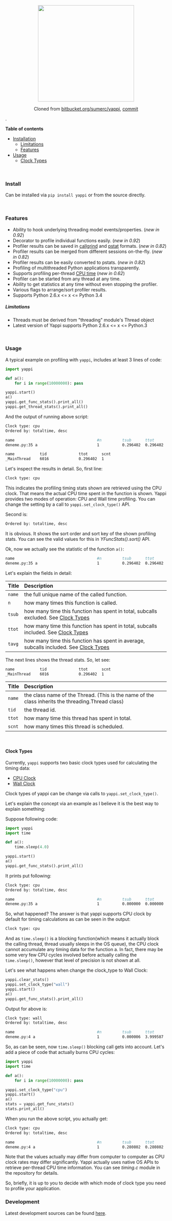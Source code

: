 <p align=center><img width=300 src=https://user-images.githubusercontent.com/2152766/44388275-9fe5b200-a51f-11e8-80b0-a9a1c2f7174d.png></p>

<p align=center>Cloned from <a href=https://bitbucket.org/sumerc/yappi>bitbucket.org/sumerc/yappi</a>, <a href=https://bitbucket.org/sumerc/yappi/commits/bf48b53eb3ce51a21e58b5223f10b19e1c3351c9?at=default>commit</a></p>.

**Table of contents**

- [Installation](#installation)
  - [Limitations](#limitations)
  - [Features](#features)
- [Usage](#usage)
  - [Clock Types](#clock-types)

<br>

### Install

Can be installed via `pip install yappi` or from the source directly.

<br>

### Features

- Ability to hook underlying threading model events/properties. (*new in 0.92*)
- Decorator to profile individual functions easily. (*new in 0.92*)
- Profiler results can be saved in [callgrind][] and [pstat][] formats. (*new in 0.82*) 
- Profiler results can be merged from different sessions on-the-fly. (*new in 0.82*)
- Profiler results can be easily converted to pstats. (*new in 0.82*) 
- Profiling of multithreaded Python applications transparently. 
- Supports profiling per-thread [CPU time][] (*new in 0.62*)
- Profiler can be started from any thread at any time.
- Ability to get statistics at any time without even stopping the profiler.
- Various flags to arrange/sort profiler results.
- Supports Python 2.6.x <= x <= Python 3.4
	
##### Limitations

- Threads must be derived from "threading" module's Thread object
- Latest version of Yappi supports Python 2.6.x <= x <= Python.3

[callgrind]: http://valgrind.org/docs/manual/cl-format.html
[pstat]: http://docs.python.org/3.4/library/profile.html#pstats.Stats
[CPU time]: http://en.wikipedia.org/wiki/CPU_time

<br>

### Usage

A typical example on profiling with `yappi`, includes at least 3 lines of code:

```python
import yappi

def a(): 
    for i in range(10000000): pass

yappi.start()
a()
yappi.get_func_stats().print_all()
yappi.get_thread_stats().print_all()
```

And the output of running above script:

```bash
Clock type: cpu
Ordered by: totaltime, desc

name                                    #n         tsub      ttot      tavg
deneme.py:35 a                          1          0.296402  0.296402  0.296402

name           tid              ttot      scnt
_MainThread    6016             0.296402  1
```

Let's inspect the results in detail. So, first line:

```bash
Clock type: cpu
```

This indicates the profiling timing stats shown are retrieved using the CPU clock. That means the actual CPU time spent in the function is shown. Yappi provides two modes of operation: CPU and Wall time profiling. You can change the setting by a call to
`yappi.set_clock_type()` API.

Second is:

```bash
Ordered by: totaltime, desc
```

It is obvious. It shows the sort order and sort key of the shown
profiling stats. You can see the valid values for this in
*YFuncStats().sort()* API.

Ok, now we actually see the statistic of the function `a()`:

```bash
name                                    #n         tsub      ttot      tavg
deneme.py:35 a                          1          0.296402  0.296402  0.296402
```

Let's explain the fields in detail:

| Title   | Description
|:--------|:--------------
| `name`  | the full unique name of the called function. 
| `n`     | how many times this function is called. 
| `tsub`  | how many time this function has spent in total, subcalls excluded. See [Clock Types](#clock-types) 
| `ttot`  | how many time this function has spent in total, subcalls included. See [Clock Types](#clock-types) 
| `tavg`  | how many time this function has spent in average, subcalls included. See [Clock Types](#clock-types)

The next lines shows the thread stats. So, let see:

```bash
name           tid              ttot      scnt
_MainThread    6016             0.296402  1
```

| Title   | Description
|:--------|:------------
| `name`  | the class name of the Thread. (This is the name of the class inherits the threading.Thread class) 
| `tid`   | the thread id.
| `ttot`  | how many time this thread has spent in total.
| `scnt`  | how many times this thread is scheduled.

<br>

#### Clock Types

Currently, `yappi` supports two basic clock types used for calculating the
timing data:

- [CPU Clock](https://en.wikipedia.org/wiki/CPU_time)
- [Wall Clock](https://en.wikipedia.org/wiki/Wall_time)

Clock types of yappi can be change via calls to `yappi.set_clock_type()`.

Let's explain the concept via an example as I believe it is the best way to explain something:

Suppose following code:

```python
import yappi
import time

def a():
    time.sleep(4.0)

yappi.start()
a()
yappi.get_func_stats().print_all()   
```

It prints put following:

```bash
Clock type: cpu
Ordered by: totaltime, desc

name                                    #n         tsub      ttot      tavg
deneme.py:35 a                          1          0.000000  0.000000  0.000000
```

So, what happened? The answer is that yappi supports CPU clock by
default for timing calculations as can be seen in the output:

```bash
Clock type: cpu
```

And as `time.sleep()` is a blocking function(which means it actually block the calling thread, thread usually sleeps in the OS queue), the CPU clock cannot accumulate any timing data for the function a. In fact, there may be some very few CPU cycles involved before actually calling the `time.sleep()`, however that level of precision is not shown at all.

Let's see what happens when change the clock\_type to Wall Clock:

```python
yappi.clear_stats()
yappi.set_clock_type("wall")
yappi.start()
a()
yappi.get_func_stats().print_all()   
```

Output for above is:

```bash
Clock type: wall
Ordered by: totaltime, desc

name                                    #n         tsub      ttot      tavg
deneme.py:4 a                           1          0.000006  3.999587  3.999587
```

So, as can be seen, now `time.sleep()` blocking call gets into account. Let's add a piece of code that actually burns CPU cycles:

```python
import yappi
import time

def a():
    for i in range(10000000): pass

yappi.set_clock_type("cpu")
yappi.start()
a()
stats = yappi.get_func_stats()
stats.print_all()
```

When you run the above script, you actually get:

```bash
Clock type: cpu
Ordered by: totaltime, desc

name                                    #n         tsub      ttot      tavg
deneme.py:4 a                           1          0.280802  0.280802  0.280802
```

Note that the values actually may differ from computer to computer as CPU clock rates may differ significantly. Yappi actually uses native OS APIs to retrieve per-thread CPU time information. You can see *timing.c* module in the repository for details.

So, briefly, it is up to you to decide with which mode of clock type you need to profile your application.

### Development

Latest development sources can be found [here](http://bitbucket.org/sumerc/yappi/).
